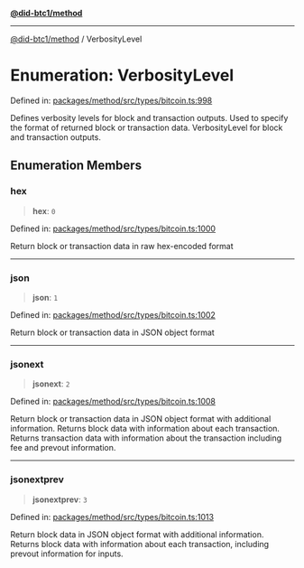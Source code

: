 [**@did-btc1/method**](../README.md)

***

[@did-btc1/method](../globals.md) / VerbosityLevel

# Enumeration: VerbosityLevel

Defined in: [packages/method/src/types/bitcoin.ts:998](https://github.com/dcdpr/did-btc1-js/blob/4ab6f9915d95beed9bc633644c9db1539395f512/packages/method/src/types/bitcoin.ts#L998)

Defines verbosity levels for block and transaction outputs.
Used to specify the format of returned block or transaction data.
  VerbosityLevel for block and transaction outputs.

## Enumeration Members

### hex

> **hex**: `0`

Defined in: [packages/method/src/types/bitcoin.ts:1000](https://github.com/dcdpr/did-btc1-js/blob/4ab6f9915d95beed9bc633644c9db1539395f512/packages/method/src/types/bitcoin.ts#L1000)

Return block or transaction data in raw hex-encoded format

***

### json

> **json**: `1`

Defined in: [packages/method/src/types/bitcoin.ts:1002](https://github.com/dcdpr/did-btc1-js/blob/4ab6f9915d95beed9bc633644c9db1539395f512/packages/method/src/types/bitcoin.ts#L1002)

Return block or transaction data in JSON object format

***

### jsonext

> **jsonext**: `2`

Defined in: [packages/method/src/types/bitcoin.ts:1008](https://github.com/dcdpr/did-btc1-js/blob/4ab6f9915d95beed9bc633644c9db1539395f512/packages/method/src/types/bitcoin.ts#L1008)

Return block or transaction data in JSON object format with additional information.
Returns block data with information about each transaction.
Returns transaction data with information about the transaction including fee and prevout information.

***

### jsonextprev

> **jsonextprev**: `3`

Defined in: [packages/method/src/types/bitcoin.ts:1013](https://github.com/dcdpr/did-btc1-js/blob/4ab6f9915d95beed9bc633644c9db1539395f512/packages/method/src/types/bitcoin.ts#L1013)

Return block data in JSON object format with additional information.
Returns block data with information about each transaction, including prevout information for inputs.
